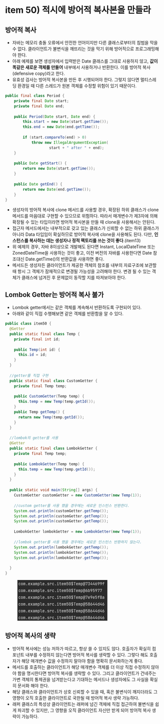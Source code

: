 # item 50) 적시에 방어적 복사본을 만들라

## 방어적 복사

* 자바는 메모리 충돌 오류에서 안전한 언어이지만 다른 클래스로부터의 침범을 막을 수 없다. 클라이언트가 불변식을 깨뜨리는 것을 막기 위해 방어적으로 프로그래밍해야 한다.
* 아래 예제를 보면 생성자에서 입력받은 Date 클래스를 그대로 사용하지 않고, **값이 똑같은 새로운 객체를 만들어** 내부에서 사용하거나 반환한다. 이를 방어적 복사(defensive copy)라고 한다.
* 유효성 검사는 방어적 복사본을 만든 후 시행되어야 한다. 그렇지 않다면 멀티스레딩 환경일 때 다른 스레드가 원본 객체를 수정할 위험이 있기 때문이다.

```java
public final class Period {
    private final Date start;
    private final Date end;

    public Period(Date start, Date end) {
        this.start = new Date(start.getTime());
        this.end = new Date(end.getTime());

        if (start.compareTo(end) > 0)
            throw new IllegalArgumentException(
                    start + " after " + end);
    }

    public Date getStart() {
        return new Date(start.getTime());
    }

    public Date getEnd() {
        return new Date(end.getTime());
    }
}

```

* 생성자의 방어적 복사에 clone 메서드를 사용할 경우, 확장된 하위 클래스가 clone 메서드를 마음대로 구현할 수 있으므로 위험하다. 따라서 매개변수가 제3자에 의해 확장될 수 있는 타입이라면 방어적 복사본을 만들 때 clone을 사용해서는 안된다.
* 접근자 메서드에서는 내부적으로 갖고 있는 클래스가 신뢰할 수 없는 하위 클래스가 아니라 Data 타입임이 확실하므로 방어적 복사에 clone을 사용해도 된다. 다만, **인스턴스를 복사하는 데는 생성자나 정적 팩토리를 쓰는 것이 좋다**.(item13)
* 위 예제의 경우, 자바 8이상으로 개발해도 된다면 Instant, LocalDateTime 또는 ZonedDateTime을 사용하는 것이 좋고, 이전 버전의 자바를 사용한다면 Date 참조대신 Date.getTime()의 반환값을 사용하면 좋다.
* 메서드든 생성자든 클라이언트가 제공한 객체의 참조를 내부의 자료구조에 보관할 때 항시 그 객체가 잠재적으로 변경될 가능성을 고려해야 한다. 변경 될 수 있는 객체가 클래스에 넘겨진 후 문제없이 동작할 지를 따져보아야 한다.

## Lombok Getter는 방어적 복사 불가

* Lombok getter에서는 같은 객체를 계속해서 반환하도록 구현되어 있다.
* 아래와 같이 직접 수행해보면 같은 객체를 반환함을 알 수 있다.

```java
public class item50 {
  @Getter
  public static final class Temp {
    private final int id;

    public Temp(int id) {
      this.id = id;
    }
  }

  //getter를 직접 구현
  public static final class CustomGetter {
    private final Temp temp;

    public CustomGetter(Temp temp) {
      this.temp = new Temp(temp.getId());
    }
    public Temp getTemp() {
      return new Temp(temp.getId());
    }
  }

  //lombok의 getter를 사용
  @Getter
  public static final class LombokGetter {
    private final Temp temp;

    public LombokGetter(Temp temp) {
      this.temp = new Temp(temp.getId());
    }
  }

  public static void main(String[] args) {
    CustomGetter customGetter = new CustomGetter(new Temp(1));

    //custom getter를 사용 했을 경우에는 새로운 인스턴스 반환한다.
    System.out.println(customGetter.getTemp());
    System.out.println(customGetter.getTemp());
    System.out.println(customGetter.getTemp());

    LombokGetter lombokGetter = new LombokGetter(new Temp(1));

    //lombok getter를 사용 했을 경우에는 새로운 인스턴스 반환하지 않는다.
    System.out.println(lombokGetter.getTemp());
    System.out.println(lombokGetter.getTemp());
    System.out.println(lombokGetter.getTemp());

  }
}
```

<figure><img src="../../../.gitbook/assets/image (3) (1) (1) (1) (1) (1).png" alt=""><figcaption></figcaption></figure>

## 방어적 복사의 생략

* 방어적 복사에는 성능 저하가 따르고, 항상 쓸 수 있지도 않다. 호출자가 확실히 컴포넌트 내부를 수정하지 않는다면 방어적 복사를 생략할 수 있다. 그렇다 해도 호출자가 해당 매개변수 값을 수정하지 말아야 함을 명확히 문서화하는게 좋다.
* 메서드를 호출하는 클라이언트가 해당 매개변수 객체를 더 이상 직접 수정하지 않아야 함을 명시한다면 방어적 복사를 생략할 수 있다. 그리고 클라이언트가 건네주는 가변 객체의 통제권을 넘겨받는다고 기대하는 메서드나 생성자에도 그 사실을 확실히 문서화 해야 한다.
* 해당 클래스와 클라이언트가 상호 신뢰할 수 있을 때, 혹은 불변식이 깨지더라도 그 영향이 오직 호출한 클라이언트로 국한될 때 방어적 복사 생략 가능하다.
* 래퍼 클래스의 특성상 클라이언트는 래퍼에 넘긴 객체에 직접 접근하여 불변식을 쉽게 파괴할 수 있지만, 그 영향을 오직 클라이언트 자신만 받게 되어 방어적 복사 생략이 가능하다.
